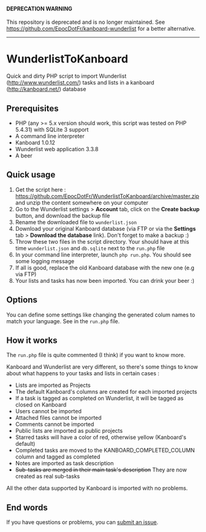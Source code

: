 #### DEPRECATION WARNING

This repository is deprecated and is no longer maintained. See https://github.com/EpocDotFr/kanboard-wunderlist for a better alternative.

----

WunderlistToKanboard
====================

Quick and dirty PHP script to import Wunderlist (http://www.wunderlist.com/) tasks and lists in a kanboard (http://kanboard.net/) database

## Prerequisites

  - PHP (any >= 5.x version should work, this script was tested on PHP 5.4.31) with SQLite 3 support
  - A command line interpreter
  - Kanboard 1.0.12
  - Wunderlist web application 3.3.8
  - A beer

## Quick usage

  1. Get the script here : https://github.com/EpocDotFr/WunderlistToKanboard/archive/master.zip and unzip the content somewhere on your computer
  2. Go to the Wunderlist settings > **Account** tab, click on the **Create backup** button, and download the backup file
  3. Rename the downloaded file to `wunderlist.json`
  4. Download your original Kanboard database (via FTP or via the **Settings** tab > **Download the database** link). Don't forget to make a backup :)
  5. Throw these two files in the script directory. Your should have at this time `wunderlist.json` and `db.sqlite` next to the `run.php` file
  6. In your command line interpreter, launch `php run.php`. You should see some logging message
  7. If all is good, replace the old Kanboard database with the new one (e.g via FTP)
  8. Your lists and tasks has now been imported. You can drink your beer :)

## Options

You can define some settings like changing the generated colum names to match your language. See in the `run.php` file.

## How it works

The `run.php` file is quite commented (I think) if you want to know more.

Kanboard and Wunderlist are very different, so there's some things to know about what happens to your tasks and lists in certain cases :

  - Lists are imported as Projects
  - The default Kanboard's columns are created for each imported projects
  - If a task is tagged as completed on Wunderlist, it will be tagged as closed on Kanboard
  - Users cannot be imported
  - Attached files cannot be imported
  - Comments cannot be imported
  - Public lists are imported as public projects
  - Starred tasks will have a color of red, otherwise yellow (Kanboard's default)
  - Completed tasks are moved to the KANBOARD_COMPLETED_COLUMN column and tagged as completed
  - Notes are imported as task description
  - ~~Sub-tasks are merged in their main task's description~~ They are now created as real sub-tasks

All the other data supported by Kanboard is imported with no problems.

## End words

If you have questions or problems, you can [submit an issue](https://github.com/EpocDotFr/WunderlistToKanboard/issues).
